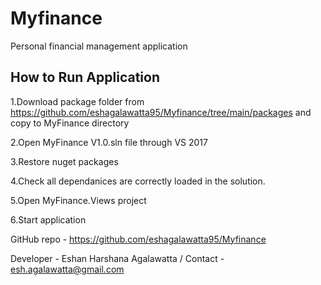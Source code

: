 # Myfinance
Personal financial management application 

How to Run Application
---------------------------------


1.Download package folder from https://github.com/eshagalawatta95/Myfinance/tree/main/packages and copy to MyFinance directory

2.Open MyFinance V1.0.sln file through VS 2017

3.Restore nuget packages

4.Check all dependanices are correctly loaded in the solution.

5.Open MyFinance.Views project

6.Start application



GitHub repo -  https://github.com/eshagalawatta95/Myfinance

Developer - Eshan Harshana Agalawatta / 
                                       Contact - esh.agalawatta@gmail.com
